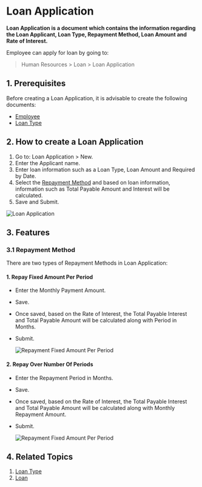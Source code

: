 # Loan Application

**Loan Application is a document which contains the information regarding the Loan Applicant, Loan Type, Repayment Method, Loan Amount and Rate of Interest.**

Employee can apply for loan by going to:

> Human Resources > Loan > Loan Application

## 1. Prerequisites

Before creating a Loan Application, it is advisable to create the following documents:

* [Employee](/docs/user/manual/en/human-resources/employee)
* [Loan Type](/docs/user/manual/en/human-resources/loan-type)

  

## 2. How to create a Loan Application

1. Go to: Loan Application > New.
1. Enter the Applicant name.
1. Enter loan information such as a Loan Type, Loan Amount and Required by Date.
1. Select the [Repayment Method](#31-repayment-method) and based on loan information, information such as Total Payable Amount and Interest will be calculated.
1. Save and Submit.

  <img class="screenshot" alt="Loan Application" src="{{docs_base_url}}/v12/assets/img/human-resources/loan-application.png">

## 3. Features

### 3.1 Repayment Method

There are two types of Repayment Methods in Loan Application:

#### 1. Repay Fixed Amount Per Period

* Enter the Monthly Payment Amount.
* Save.
* Once saved, based on the Rate of Interest, the Total Payable Interest and Total Payable Amount will be calculated along with Period in Months.
* Submit.

  <img class="screenshot" alt="Repayment Fixed Amount Per Period" src="{{docs_base_url}}/v12/assets/img/human-resources/repayment1.png">

#### 2. Repay Over Number Of Periods

* Enter the Repayment Period in Months.
* Save.
* Once saved, based on the Rate of Interest, the Total Payable Interest and Total Payable Amount will be calculated along with Monthly Repayment Amount.
* Submit.

  <img class="screenshot" alt="Repayment Fixed Amount Per Period" src="{{docs_base_url}}/v12/assets/img/human-resources/repayment2.png">

## 4. Related Topics

1. [Loan Type](/docs/user/manual/en/human-resources/loan-type)
1. [Loan](/docs/user/manual/en/human-resources/loan)

